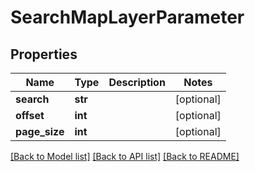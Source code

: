 # SearchMapLayerParameter

## Properties
Name | Type | Description | Notes
------------ | ------------- | ------------- | -------------
**search** | **str** |  | [optional] 
**offset** | **int** |  | [optional] 
**page_size** | **int** |  | [optional] 

[[Back to Model list]](../README.md#documentation-for-models) [[Back to API list]](../README.md#documentation-for-api-endpoints) [[Back to README]](../README.md)

